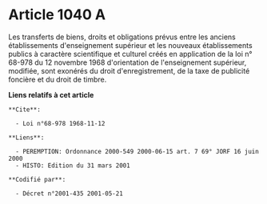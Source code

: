 # Article 1040 A

Les transferts de biens, droits et obligations prévus entre les anciens établissements d'enseignement supérieur et les
nouveaux établissements publics à caractère scientifique et culturel créés en application de la loi n° 68-978 du 12 novembre
1968 d'orientation de l'enseignement supérieur, modifiée, sont exonérés du droit d'enregistrement, de la taxe de publicité
foncière et du droit de timbre.

**Liens relatifs à cet article**

	**Cite**:

	  - Loi n°68-978 1968-11-12

	**Liens**:

	  - PEREMPTION: Ordonnance 2000-549 2000-06-15 art. 7 69° JORF 16 juin 2000
	  - HISTO: Edition du 31 mars 2001

	**Codifié par**:

	  - Décret n°2001-435 2001-05-21
